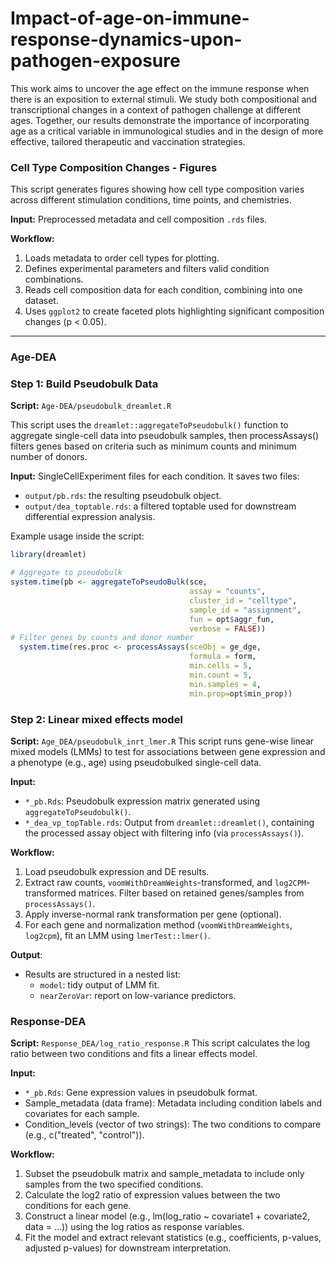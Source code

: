 # Impact-of-age-on-immune-response-dynamics-upon-pathogen-exposure
This work aims to uncover the age effect on the immune response when there is an exposition to external stimuli. We study both compositional and transcriptional changes in a context of pathogen challenge at different ages. Together, our results demonstrate the importance of incorporating age as a critical variable in immunological studies and in the design of more
effective, tailored therapeutic and vaccination strategies.

### Cell Type Composition Changes - Figures

This script generates figures showing how cell type composition varies across different stimulation conditions, time points, and chemistries.

**Input:** Preprocessed metadata and cell composition `.rds` files.

**Workflow:**  
  1. Loads metadata to order cell types for plotting.  
  2. Defines experimental parameters and filters valid condition combinations.  
  3. Reads cell composition data for each condition, combining into one dataset.  
  4. Uses `ggplot2` to create faceted plots highlighting significant composition changes (p < 0.05).  

---
### Age-DEA
### Step 1: Build Pseudobulk Data
**Script:** `Age-DEA/pseudobulk_dreamlet.R`

This script uses the `dreamlet::aggregateToPseudobulk()` function to aggregate single-cell data into pseudobulk samples, then processAssays() filters genes based on criteria such as minimum counts and minimum number of donors.

**Input:** SingleCellExperiment files for each condition. 
It saves two files:
- `output/pb.rds`: the resulting pseudobulk object.
- `output/dea_toptable.rds`: a filtered toptable used for downstream differential expression analysis.

Example usage inside the script:
```r
library(dreamlet)

# Aggregate to pseudobulk
system.time(pb <- aggregateToPseudoBulk(sce,
                                        assay = "counts",     
                                        cluster_id = "celltype", 
                                        sample_id = "assignment",
                                        fun = opt$aggr_fun,
                                        verbose = FALSE))
# Filter genes by counts and donor number
  system.time(res.proc <- processAssays(sceObj = ge_dge, 
                                        formula = form,
                                        min.cells = 5,
                                        min.count = 5,
                                        min.samples = 4,
                                        min.prop=opt$min_prop))
```
### Step 2: Linear mixed effects model
**Script:** `Age_DEA/pseudobulk_inrt_lmer.R`
This script runs gene-wise linear mixed models (LMMs) to test for associations between gene expression and a phenotype (e.g., age) using pseudobulked single-cell data.

**Input:**
- `*_pb.Rds`: Pseudobulk expression matrix generated using `aggregateToPseudobulk()`.
- `*_dea_vp_topTable.rds`: Output from `dreamlet::dreamlet()`, containing the processed assay object with filtering info (via `processAssays()`).

**Workflow:**  
  1. Load pseudobulk expression and DE results.
  2. Extract raw counts, `voomWithDreamWeights`-transformed, and `log2CPM`-transformed matrices. Filter based on retained genes/samples from `processAssays()`. 
  3. Apply inverse-normal rank transformation per gene (optional).
  4. For each gene and normalization method (`voomWithDreamWeights`, `log2cpm`), fit an LMM using `lmerTest::lmer()`.

**Output**:
   - Results are structured in a nested list:  
     - `model`: tidy output of LMM fit.  
     - `nearZeroVar`: report on low-variance predictors.

### Response-DEA
**Script:** `Response_DEA/log_ratio_response.R`
This script calculates the log ratio between two conditions and fits a linear effects model. 

**Input:** 
- `*_pb.Rds`: Gene expression values in pseudobulk format. 
- Sample_metadata (data frame): Metadata including condition labels and covariates for each sample.
- Condition_levels (vector of two strings): The two conditions to compare (e.g., c("treated", "control")).

**Workflow:**  
1. Subset the pseudobulk matrix and sample_metadata to include only samples from the two specified conditions.
2. Calculate the log2 ratio of expression values between the two conditions for each gene.
3. Construct a linear model (e.g., lm(log_ratio ~ covariate1 + covariate2, data = ...)) using the log ratios as response variables.
4. Fit the model and extract relevant statistics (e.g., coefficients, p-values, adjusted p-values) for downstream interpretation.

